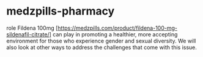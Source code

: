 # medzpills-pharmacy
role Fildena 100mg [https://medzpills.com/product/fildena-100-mg-sildenafil-citrate/] can play in promoting a healthier, more accepting environment for those who experience gender and sexual diversity. We will also look at other ways to address the challenges that come with this issue.
